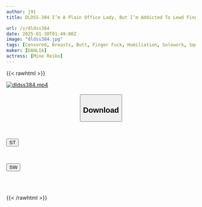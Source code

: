 ```yaml
---
author: j91
title: DLDSS-384 I’m A Plain Office Lady, But I’m Addicted To Lewd Fingering That Makes Me Squirt. Reiko Mine 

url: /v/dldss384
date: 2025-01-30T01:49:00Z
image: "dldss384.jpg"
tags: [Censored, Breasts, Butt, Finger Fuck, Humiliation, Solowork, Squirting]
maker: [DAHLIA]
actress: [Mine Reiko]
---
```



{{< rawhtml >}}

<div class="video" data-videoid="OAebooBe3oIZdW2">
    <a href="javascript:;">
        <img src="/v/dldss384/dldss384.jpg" width="WIDTH" height="HEIGHT" alt="dldss384.mp4" loading="lazy">
    </a>
</div>

<script type="text/javascript" src="https://j91.asia/asset/on-demand-st.js"></script>

<br>
  <link rel="stylesheet" href="https://j91.asia/asset/bs5.css">
  
  <center>
  <button class="btn btn-primary" type="button" data-bs-toggle="collapse" data-bs-target=".multi-collapse" aria-expanded="false" aria-controls="multiCollapseExample1 multiCollapseExample2"><h2>Download</h2></button></center>
</p>
<div class="row">
  <div class="col">
    <div class="collapse multi-collapse" id="multiCollapseExample1">
      <div class="card card-body">
	      	      <br>
<div class="buttons">  
<p><a href="/v/dldss384/st.html" target="_blank"><button class="btn-hover color-3"><i class="fa fa-download"></i> ST</button></a></p></div>
    </div>
  </div>
</div>
  <div class="col">
    <div class="collapse multi-collapse" id="multiCollapseExample2">
      <div class="card card-body">
	      <br>
<div class="buttons">
<p><a href="/v/dldss384/sw.html" target="_blank"><button class="btn-hover color-2"><i class="fa fa-download"></i> SW</button></a></p></div>
<br><br>
      </div>
    </div>
  </div>
</div>

{{< /rawhtml >}}